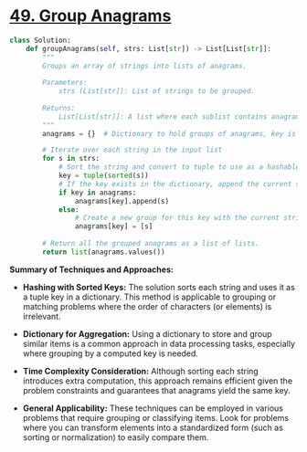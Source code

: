 # [49. Group Anagrams](https://leetcode.com/problems/group-anagrams/description/)

```python
class Solution:
    def groupAnagrams(self, strs: List[str]) -> List[List[str]]:
        """
        Groups an array of strings into lists of anagrams.
        
        Parameters:
            strs (List[str]): List of strings to be grouped.
        
        Returns:
            List[List[str]]: A list where each sublist contains anagrams grouped together.
        """
        anagrams = {}  # Dictionary to hold groups of anagrams, key is sorted tuple of the string

        # Iterate over each string in the input list
        for s in strs:
            # Sort the string and convert to tuple to use as a hashable key
            key = tuple(sorted(s))
            # If the key exists in the dictionary, append the current string to the group.
            if key in anagrams:
                anagrams[key].append(s)
            else:
                # Create a new group for this key with the current string.
                anagrams[key] = [s]
                
        # Return all the grouped anagrams as a list of lists.
        return list(anagrams.values())
```

**Summary of Techniques and Approaches:**

- **Hashing with Sorted Keys:** The solution sorts each string and uses it as a tuple key in a dictionary. This method is applicable to grouping or matching problems where the order of characters (or elements) is irrelevant.
  
- **Dictionary for Aggregation:** Using a dictionary to store and group similar items is a common approach in data processing tasks, especially where grouping by a computed key is needed.
  
- **Time Complexity Consideration:** Although sorting each string introduces extra computation, this approach remains efficient given the problem constraints and guarantees that anagrams yield the same key.

- **General Applicability:** These techniques can be employed in various problems that require grouping or classifying items. Look for problems where you can transform elements into a standardized form (such as sorting or normalization) to easily compare them.